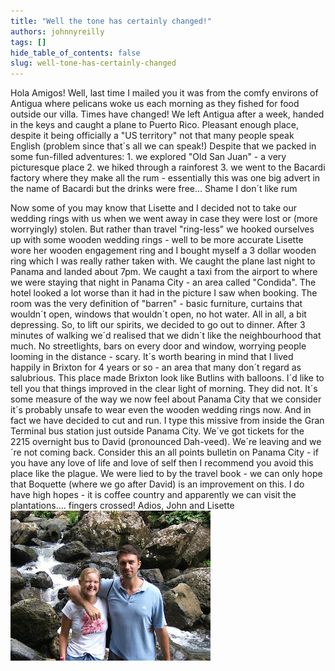 ```yaml
---
title: "Well the tone has certainly changed!"
authors: johnnyreilly
tags: []
hide_table_of_contents: false
slug: well-tone-has-certainly-changed
---
```

Hola Amigos! Well, last time I mailed you it was from the comfy environs of Antigua where pelicans woke us each morning as they fished for food outside our villa. Times have changed! We left Antigua after a week, handed in the keys and caught a plane to Puerto Rico. Pleasant enough place, despite it being officially a "US territory" not that many people speak English (problem since that´s all we can speak!) Despite that we packed in some fun-filled adventures: 1. we explored "Old San Juan" - a very picturesque place
2. we hiked through a rainforest
3. we went to the Bacardi factory where they make all the rum - essentially this was one big advert in the name of Bacardi but the drinks were free... Shame I don´t like rum

<!-- -->

 Now some of you may know that Lisette and I decided not to take our wedding rings with us when we went away in case they were lost or (more worryingly) stolen. But rather than travel "ring-less" we hooked ourselves up with some wooden wedding rings - well to be more accurate Lisette wore her wooden engagement ring and I bought myself a 3 dollar wooden ring which I was really rather taken with. We caught the plane last night to Panama and landed about 7pm. We caught a taxi from the airport to where we were staying that night in Panama City - an area called "Condida". The hotel looked a lot worse than it had in the picture I saw when booking. The room was the very definition of "barren" - basic furniture, curtains that wouldn´t open, windows that wouldn´t open, no hot water. All in all, a bit depressing. So, to lift our spirits, we decided to go out to dinner. After 3 minutes of walking we´d realised that we didn´t like the neighbourhood that much. No streetlights, bars on every door and window, worrying people looming in the distance - scary. It´s worth bearing in mind that I lived happily in Brixton for 4 years or so - an area that many don´t regard as salubrious. This place made Brixton look like Butlins with balloons. I´d like to tell you that things improved in the clear light of morning. They did not. It´s some measure of the way we now feel about Panama City that we consider it´s probably unsafe to wear even the wooden wedding rings now. And in fact we have decided to cut and run. I type this missive from inside the Gran Terminal bus station just outside Panama City. We´ve got tickets for the 2215 overnight bus to David (pronounced Dah-veed). We´re leaving and we´re not coming back. Consider this an all points bulletin on Panama City - if you have any love of life and love of self then I recommend you avoid this place like the plague. We were lied to by the travel book - we can only hope that Boquette (where we go after David) is an improvement on this. I do have high hopes - it is coffee country and apparently we can visit the plantations.... fingers crossed! Adios, John and Lisette ![](hon2peut4.jpg)


